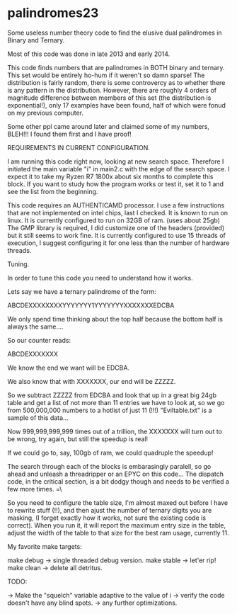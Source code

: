# palindromes23
Some useless number theory code to find the elusive dual palindromes in Binary and Ternary. 

Most of this code was done in late 2013 and early 2014.

This code finds numbers that are palindromes in BOTH binary and ternary. This set would be entirely ho-hum if it weren't so damn sparse! The distribution is fairly random, there is some controvercy as to whether there is any pattern in the distribution. However, there are roughly 4 orders of magnitude difference between members of this set (the distribution is exponential!), only 17 examples have been found, half of which were fonud on my previous computer. 

Some other ppl came around later and claimed some of my numbers, BLEH!!! I found them first and I have proof! 

REQUIREMENTS IN CURRENT CONFIGURATION. 

I am running this code right now, looking at new search space. Therefore I initiated the main variable "i" in main2.c with the edge of the search space. I expect it to take my Ryzen R7 1800x about six months to complete this block. If you want to study how the program works or test it, set it to 1 and see the list from the beginning. 

This code requires an AUTHENTICAMD processor. I use a few instructions that are not implemented on intel chips, last I checked. 
It is known to run on linux.
It is currently configured to run on 32GB of ram. (uses about 25gb) 
The GMP library is required, I did customize one of the headers (provided) but it still seems to work fine. 
It is currently configured to use 15 threads of execution, I suggest configuring it for one less than the number of hardware threads. 


Tuning.

In order to tune this code you need to understand how it works. 

Lets say we have a ternary palindrome of the form: 

ABCDEXXXXXXXXYYYYYYY1YYYYYYYXXXXXXXEDCBA

We only spend time thinking about the top half because the bottom half is always the same.... 

So our counter reads: 

ABCDEXXXXXXX  

We know the end we want will be EDCBA. 

We also know that with XXXXXXX, our end will be ZZZZZ. 

So we subtract ZZZZZ from EDCBA and look that up in a great big 24gb table and get a list of not more than 11 entries we have to look at, so we go from 500,000,000 numbers to a hotlist of just 11 (!!!) "Eviltable.txt" is a sample of this data...

Now 999,999,999,999 times out of a trillion, the XXXXXXX will turn out to be wrong, try again, but still the speedup is real! 

If we could go to, say, 100gb of ram, we could quadruple the speedup! 

The search through each of the blocks is embarasingly paralell, so go ahead and unleash a threadripper or an EPYC on this code... The dispatch code, in the critical section, is a bit dodgy though and needs to be verified a few more times. =\ 

So you need to configure the table size, I'm almost maxed out before I have to rewrite stuff (!!), and then ajust the number of ternary digits you are masking, (I forget exactly how it works, not sure the existing code is correct). When you run it, it will report the maximum entry size in the table, adjust the width of the table to that size for the best ram usage, currently 11. 

My favorite make targets: 

make debug  -> single threaded debug version.
make stable -> let'er rip! 
make clean  -> delete all detritus. 


TODO: 

-> Make the "squelch" variable adaptive to the value of i
-> verify the code doesn't have any blind spots. 
-> any further optimizations. 
